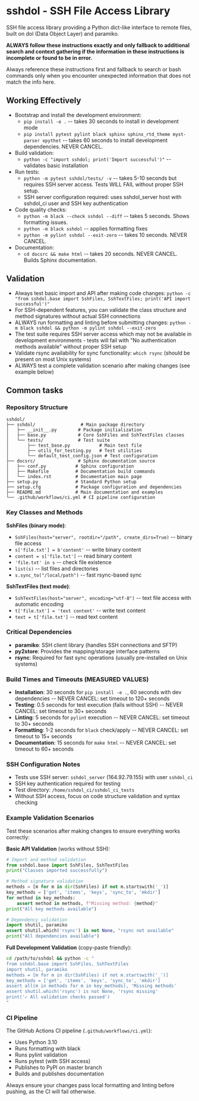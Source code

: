 # sshdol - SSH File Access Library
SSH file access library providing a Python dict-like interface to remote files, built on dol (Data Object Layer) and paramiko.

**ALWAYS follow these instructions exactly and only fallback to additional search and context gathering if the information in these instructions is incomplete or found to be in error.**

Always reference these instructions first and fallback to search or bash commands only when you encounter unexpected information that does not match the info here.

## Working Effectively
- Bootstrap and install the development environment:
  - `pip install -e .` -- takes 30 seconds to install in development mode
  - `pip install pytest pylint black sphinx sphinx_rtd_theme myst-parser epythet` -- takes 60 seconds to install development dependencies. NEVER CANCEL.
- Build validation:
  - `python -c "import sshdol; print('Import successful')"` -- validates basic installation
- Run tests:
  - `python -m pytest sshdol/tests/ -v` -- takes 5-10 seconds but requires SSH server access. Tests WILL FAIL without proper SSH setup.
  - SSH server configuration required: uses sshdol_server host with sshdol_ci user and SSH key authentication
- Code quality checks:
  - `python -m black --check sshdol --diff` -- takes 5 seconds. Shows formatting issues.
  - `python -m black sshdol` -- applies formatting fixes
  - `python -m pylint sshdol --exit-zero` -- takes 10 seconds. NEVER CANCEL.
- Documentation:
  - `cd docsrc && make html` -- takes 20 seconds. NEVER CANCEL. Builds Sphinx documentation.

## Validation
- Always test basic import and API after making code changes: `python -c "from sshdol.base import SshFiles, SshTextFiles; print('API import successful')"`
- For SSH-dependent features, you can validate the class structure and method signatures without actual SSH connections
- ALWAYS run formatting and linting before submitting changes: `python -m black sshdol && python -m pylint sshdol --exit-zero`
- The test suite requires SSH server access which may not be available in development environments - tests will fail with "No authentication methods available" without proper SSH setup
- Validate rsync availability for sync functionality: `which rsync` (should be present on most Unix systems)
- ALWAYS test a complete validation scenario after making changes (see example below)

## Common tasks

### Repository Structure
```
sshdol/
├── sshdol/                 # Main package directory
│   ├── __init__.py        # Package initialization
│   ├── base.py            # Core SshFiles and SshTextFiles classes
│   └── tests/             # Test suite
│       ├── test_base.py           # Main test file
│       ├── utils_for_testing.py   # Test utilities
│       └── default_test_config.json # Test configuration
├── docsrc/                # Sphinx documentation source
│   ├── conf.py           # Sphinx configuration
│   ├── Makefile          # Documentation build commands
│   └── index.rst         # Documentation main page
├── setup.py              # Standard Python setup
├── setup.cfg             # Package configuration and dependencies
├── README.md             # Main documentation and examples
└── .github/workflows/ci.yml # CI pipeline configuration
```

### Key Classes and Methods
**SshFiles (binary mode)**:
- `SshFiles(host="server", rootdir="/path", create_dirs=True)` -- binary file access
- `s['file.txt'] = b'content'` -- write binary content
- `content = s['file.txt']` -- read binary content
- `'file.txt' in s` -- check file existence
- `list(s)` -- list files and directories
- `s.sync_to("/local/path")` -- fast rsync-based sync

**SshTextFiles (text mode)**:
- `SshTextFiles(host="server", encoding="utf-8")` -- text file access with automatic encoding
- `t['file.txt'] = 'text content'` -- write text content
- `text = t['file.txt']` -- read text content

### Critical Dependencies
- **paramiko**: SSH client library (handles SSH connections and SFTP)
- **py2store**: Provides the mapping/storage interface patterns
- **rsync**: Required for fast sync operations (usually pre-installed on Unix systems)

### Build Times and Timeouts (MEASURED VALUES)
- **Installation**: 30 seconds for `pip install -e .`, 60 seconds with dev dependencies -- NEVER CANCEL: set timeout to 120+ seconds
- **Testing**: 0.5 seconds for test execution (fails without SSH) -- NEVER CANCEL: set timeout to 30+ seconds  
- **Linting**: 5 seconds for `pylint` execution -- NEVER CANCEL: set timeout to 30+ seconds
- **Formatting**: 1-2 seconds for `black` check/apply -- NEVER CANCEL: set timeout to 15+ seconds
- **Documentation**: 15 seconds for `make html` -- NEVER CANCEL: set timeout to 60+ seconds

### SSH Configuration Notes
- Tests use SSH server: `sshdol_server` (164.92.79.155) with user `sshdol_ci`
- SSH key authentication required for testing
- Test directory: `/home/sshdol_ci/sshdol_ci_tests`
- Without SSH access, focus on code structure validation and syntax checking

### Example Validation Scenarios
Test these scenarios after making changes to ensure everything works correctly:

**Basic API Validation** (works without SSH):
```python
# Import and method validation
from sshdol.base import SshFiles, SshTextFiles
print("Classes imported successfully")

# Method signature validation
methods = [m for m in dir(SshFiles) if not m.startswith('_')]
key_methods = ['get', 'items', 'keys', 'sync_to', 'mkdir']
for method in key_methods:
    assert method in methods, f"Missing method: {method}"
print("All key methods available")

# Dependency validation
import shutil, paramiko
assert shutil.which('rsync') is not None, "rsync not available"
print("All dependencies available")
```

**Full Development Validation** (copy-paste friendly):
```bash
cd /path/to/sshdol && python -c "
from sshdol.base import SshFiles, SshTextFiles
import shutil, paramiko
methods = [m for m in dir(SshFiles) if not m.startswith('_')]
key_methods = ['get', 'items', 'keys', 'sync_to', 'mkdir']
assert all(m in methods for m in key_methods), 'Missing methods'
assert shutil.which('rsync') is not None, 'rsync missing'
print('✓ All validation checks passed')
"
```

### CI Pipeline
The GitHub Actions CI pipeline (`.github/workflows/ci.yml`):
- Uses Python 3.10
- Runs formatting with black
- Runs pylint validation
- Runs pytest (with SSH access)
- Publishes to PyPI on master branch
- Builds and publishes documentation

Always ensure your changes pass local formatting and linting before pushing, as the CI will fail otherwise.